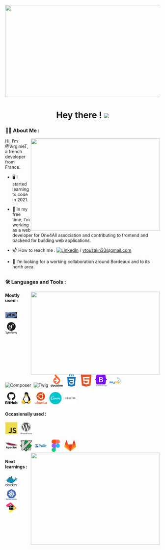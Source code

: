<!--
 radical : {
 title_color : "fe428e" ,
 icon_color : "f8d847" ,
 text_color : "a9fef7" ,
 bg_color : "141321" ,
 } ,
-->



<link rel="stylesheet" href="https://cdn.jsdelivr.net/gh/devicons/devicon@latest/devicon.min.css">
<i class="devicon-devicon-plain"></i>

<div align="center">
  <img src="https://media.giphy.com/media/L1R1tvI9svkIWwpVYr/giphy.gif" width="600" height="300"/>
</div>
<div align="center">
  <h1>
    Hey there !
    <img src="https://media.giphy.com/media/hvRJCLFzcasrR4ia7z/giphy.gif" width="30px"/>
  </h1>
</div>

### :woman_technologist: About Me :


<div>
 <a href="https://github.com/VirginieT/VirginieT">
  <img align="right" height="300" width="420" src="https://github-readme-stats.vercel.app/api?username=VirginieT&count_private=true&show_icons=true&theme=radical&border_color=842141" />
</a>

  
Hi, I’m @VirginieT, a french developer from France.

 
- 🖥️ I started learning to code in 2021.

- :telescope: In my free time, I'm working as a web developer for One4All association and contributing to frontend and backend for building web applications.

- :mailbox: How to reach me : <a href="https://www.linkedin.com/in/virginie-touzalin-13ba54226/"><img alt="LinkedIn" src="https://img.shields.io/badge/linkedin-blue?style=for-the-badge?style=flat-square&logo=Linkedin&logoColor=white&link=https://www.linkedin.com/in/virginie-touzalin-13ba54226/"></a>
 / vtouzalin33@gmail.com

- 💞️ I’m looking for a working collaboration around Bordeaux and to its north area.     

 
</div>

##
<div>

### :hammer_and_wrench: Languages and Tools :
 <a href="https://github.com/VirginieT/VirginieT">
  <img align="right" height="270" width="420" src="https://github-readme-stats.vercel.app/api/top-langs/?username=VirginieT&layout=compact&theme=radical&border_color=842141" />
</a>
 
#### Mostly used : 
 
  <img src="https://github.com/devicons/devicon/blob/master/icons/php/php-original.svg" title="Php" alt="Php" width="40" height="40"/>&nbsp;
  <img src="https://github.com/devicons/devicon/blob/master/icons/symfony/symfony-original-wordmark.svg" title="Symfony" alt="Symfony" width="40" height="40"/>&nbsp;
  <img src="https://getcomposer.org/img/logo-composer-transparent.png" title="Composer" alt="Composer" width="40" height="40"/>&nbsp;
  <img src="https://cdn4.iconfinder.com/data/icons/development-2-flat-2/58/47_-Twig-_development_coding_programming_code-512.png" title="Twig" alt="Twig" width="40" height="40"/>&nbsp;
  <img src="https://github.com/devicons/devicon/blob/master/icons/doctrine/doctrine-original-wordmark.svg" title="Doctrine" alt="Doctrine" width="40" height="40"/>&nbsp;
  <img src="https://github.com/devicons/devicon/blob/master/icons/css3/css3-plain-wordmark.svg"  title="CSS3" alt="CSS" width="40" height="40"/>&nbsp;
  <img src="https://github.com/devicons/devicon/blob/master/icons/html5/html5-original.svg" title="HTML5" alt="HTML" width="40" height="40"/>&nbsp;
  <img src="https://github.com/devicons/devicon/blob/master/icons/bootstrap/bootstrap-original-wordmark.svg" title="Bootstrap" alt="Bootstrap" width="40" height="40"/>&nbsp;
  <img src="https://github.com/devicons/devicon/blob/master/icons/mysql/mysql-original-wordmark.svg" title="MySQL"  alt="MySQL" width="40" height="40"/>&nbsp;

  <img src="https://github.com/devicons/devicon/blob/master/icons/github/github-original-wordmark.svg" title="Github" alt="Github" width="40" height="40"/>&nbsp;
  <img src="https://github.com/devicons/devicon/blob/master/icons/linux/linux-original.svg" title="Linux" alt="Linux" width="40" height="40"/>&nbsp;
  <img src="https://github.com/devicons/devicon/blob/master/icons/ubuntu/ubuntu-plain-wordmark.svg" title="Ubuntu" alt="Ubuntu" width="40" height="40"/>&nbsp;
  <img src="https://github.com/devicons/devicon/blob/master/icons/canva/canva-original.svg" title="Canva" alt="Canva" width="40" height="40"/>&nbsp;
  <img src="https://github.com/devicons/devicon/blob/master/icons/codepen/codepen-original-wordmark.svg" title="Codepen" alt="Codepen" width="40" height="40"/>&nbsp;

   
 #### Occasionally used : 
 
  <img src="https://github.com/devicons/devicon/blob/master/icons/javascript/javascript-original.svg" title="JavaScript" alt="JavaScript" width="40" height="40"/>&nbsp;
  <img src="https://github.com/devicons/devicon/blob/master/icons/wordpress/wordpress-plain-wordmark.svg" title="wordpress" alt="wordpress" width="40" height="40"/>&nbsp;
   
  <img src="https://github.com/devicons/devicon/blob/master/icons/apache/apache-original-wordmark.svg" title="Apache" alt="Apache" width="40" height="40"/>&nbsp;
  <img src="https://github.com/devicons/devicon/blob/master/icons/vim/vim-original.svg" title="Vim" alt="Vim" width="40" height="40"/>&nbsp;
  <img src="https://github.com/devicons/devicon/blob/master/icons/trello/trello-plain-wordmark.svg" title="Trello" alt="Trello" width="40" height="40"/>&nbsp;
  <img src="https://github.com/devicons/devicon/blob/master/icons/figma/figma-original.svg" title="Figma" alt="Figma" width="40" height="40"/>&nbsp;
  <img src="https://github.com/devicons/devicon/blob/master/icons/gitlab/gitlab-original.svg" title="Gitlab" alt="Gitlab" width="40" height="40"/>&nbsp;
   <a href="https://github.com/VirginieT/VirginieT">
  <img align="right" height="300" width="420" src="http://github-readme-streak-stats.herokuapp.com?user=VirginieT&theme=radical&date_format=M%20j%5B%2C%20Y%5D&border=F42F62" />
</a>
<!--
  <img src="https://github.com/devicons/devicon/blob/master/icons/nodejs/nodejs-original-wordmark.svg" title="NodeJs" alt="NodeJS" width="40" height="40"/>&nbsp;
  <img src="https://github.com/devicons/devicon/blob/master/icons/npm/npm-original-wordmark.svg" title="Npm" alt="Npm" width="40" height="40"/>&nbsp;
  <img src="https://github.com/devicons/devicon/blob/master/icons/react/react-original-wordmark.svg" title="React" alt="React" width="40" height="40"/>&nbsp;
  <img src="https://github.com/devicons/devicon/blob/master/icons/yarn/yarn-original-wordmark.svg" title="Yarn" alt="Yarn" width="40" height="40"/>&nbsp;
-->
 
  
#### Next learnings : 

  <img src="https://github.com/devicons/devicon/blob/master/icons/docker/docker-original-wordmark.svg" title="Docker" alt="Docker" width="40" height="40"/>&nbsp;
  <img src="https://github.com/devicons/devicon/blob/master/icons/kubernetes/kubernetes-plain-wordmark.svg" title="kubernetes" alt="kubernetes" width="40" height="40"/>&nbsp;
  <img src="https://github.com/devicons/devicon/blob/master/icons/jetbrains/jetbrains-original.svg" title="jetbrain" alt="jetbrain" width="40" height="40"/>&nbsp;
  
</div>





</div>


<!-- 
[![Anurag's GitHub stats](https://github-readme-stats.vercel.app/api?username=VirginieT&count_private=true&show_icons=true&theme=radical&border_color=842141)](https://github.com/VirginieT/github-readme-stats)
[![GitHub Streak](http://github-readme-streak-stats.herokuapp.com?user=VirginieT&theme=radical&date_format=M%20j%5B%2C%20Y%5D&border=F42F62)](https://git.io/streak-stats)
[![Top Langs](https://github-readme-stats.vercel.app/api/top-langs/?username=VirginieT&layout=compact&theme=radical&border_color=842141)](https://github.com/anuraghazra/github-readme-stats)

![Anurag's GitHub stats](https://github-readme-stats.vercel.app/api?username=VirginieT&theme=outrun&show_icons=true)
-->

</body>

<!---
VirginieT/VirginieT is a ✨ special ✨ repository because its `README.md` (this file) appears on your GitHub profile.
You can click the Preview link to take a look at your changes.
--->
